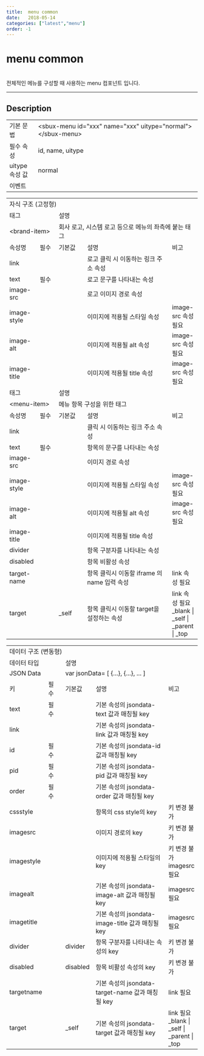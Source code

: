 ```yaml
---
title:  menu common
date:   2018-05-14
categories: ["latest","menu"]
order: -1
---
```


menu common
===

<br>
전체적인 메뉴를 구성할 때 사용하는 menu 컴포넌트 입니다.

---

## Description

<table style="width:100%">
    <colgroup>
        <col width="15%"/>
        <col width="35%"/>
        <col width="15%"/>
        <col width="35%"/>
    </colgroup>
    <tr>
        <td class="tdTitle tdBg">기본 문법</td>
        <td colspan="3">&lt;sbux-menu id="xxx" name="xxx" uitype="normal"&gt;&lt;/sbux-menu&gt;</td>
    </tr>
    <tr>
        <td class="tdTitle tdBg">필수 속성</td>
        <td colspan="3">id, name, uitype</td>
    </tr>
    <tr>
        <td class="tdTitle tdBg">uitype 속성 값</td>
        <td colspan="3">normal</td>
    </tr>
    <tr>
        <td class="tdTitle tdBg">이벤트</td>
        <td colspan="3"></td>
    </tr>
</table>

<table style="width:100%">
    <colgroup>
        <col width="15%"/>
        <col width="10%"/>
        <col width="15%"/>
        <col width="45%"/>
        <col width="15%"/>
    </colgroup>
    <tr>
        <td class="tdTitle tdBg tdCenter" colspan="5">자식 구조 (고정형)</td>
    </tr>
    <tr>
        <td class="tdTitle tdBg tdCenter" colspan="2">태그</td>
        <td class="tdTitle tdBg tdCenter" colspan="3">설명</td>
    </tr>
    <tr>
        <td class="tdCenter" colspan="2">&lt;brand-item&gt;</td>
        <td class="tdCenter" colspan="3">회사 로고, 시스템 로고 등으로 메뉴의 좌측에 붙는 태그</td>
    </tr>
    <tr>
        <td class="tdTitle tdBg tdCenter">속성명</td>
        <td class="tdTitle tdBg tdCenter">필수</td>
        <td class="tdTitle tdBg tdCenter">기본값</td>
        <td class="tdTitle tdBg tdCenter">설명</td>
        <td class="tdTitle tdBg tdCenter">비고</td>
    </tr>
    <tr>
        <td>link</td>
        <td class="tdCenter"></td>
        <td></td>
        <td>로고 클릭 시 이동하는 링크 주소 속성</td>
        <td class="tdCenter"></td>
    </tr>
    <tr>
        <td>text</td>
        <td class="tdCenter">필수</td>
        <td></td>
        <td>로고 문구를 나타내는 속성</td>
        <td class="tdCenter"></td>
    </tr>
    <tr>
        <td>image-src</td>
        <td class="tdCenter"></td>
        <td></td>
        <td>로고 이미지 경로 속성</td>
        <td class="tdCenter"></td>
    </tr>
    <tr>
        <td>image-style</td>
        <td class="tdCenter"></td>
        <td></td>
        <td>이미지에 적용될 스타일 속성</td>
        <td class="tdCenter">image-src 속성 필요</td>
    </tr>
    <tr>
        <td>image-alt</td>
        <td class="tdCenter"></td>
        <td></td>
        <td>이미지에 적용될 alt 속성</td>
        <td class="tdCenter">image-src 속성 필요</td>
    </tr>
    <tr>
        <td>image-title</td>
        <td class="tdCenter"></td>
        <td></td>
        <td>이미지에 적용될 title 속성</td>
        <td class="tdCenter">image-src 속성 필요</td>
    </tr>
    <tr>
        <td class="tdTitle tdBg tdCenter" colspan="2">태그</td>
        <td class="tdTitle tdBg tdCenter" colspan="3">설명</td>
    </tr>
    <tr>
        <td class="tdCenter" colspan="2">&lt;menu-item&gt;</td>
        <td class="tdCenter" colspan="3">메뉴 항목 구성을 위한 태그</td>
    </tr>
    <tr>
        <td class="tdTitle tdBg tdCenter">속성명</td>
        <td class="tdTitle tdBg tdCenter">필수</td>
        <td class="tdTitle tdBg tdCenter">기본값</td>
        <td class="tdTitle tdBg tdCenter">설명</td>
        <td class="tdTitle tdBg tdCenter">비고</td>
    </tr>
    <tr>
        <td>link</td>
        <td class="tdCenter"></td>
        <td></td>
        <td>클릭 시 이동하는 링크 주소 속성</td>
        <td class="tdCenter"></td>
    </tr>
    <tr>
        <td>text</td>
        <td class="tdCenter">필수</td>
        <td></td>
        <td>항목의 문구를 나타내는 속성</td>
        <td class="tdCenter"></td>
    </tr>
    <tr>
        <td>image-src</td>
        <td class="tdCenter"></td>
        <td></td>
        <td>이미지 경로 속성</td>
        <td class="tdCenter"></td>
    </tr>
    <tr>
        <td>image-style</td>
        <td class="tdCenter"></td>
        <td></td>
        <td>이미지에 적용될 스타일 속성</td>
        <td class="tdCenter">image-src 속성 필요</td>
    </tr>
    <tr>
        <td>image-alt</td>
        <td class="tdCenter"></td>
        <td></td>
        <td>이미지에 적용될 alt 속성</td>
        <td class="tdCenter">image-src 속성 필요</td>
    </tr>
    <tr>
        <td>image-title</td>
        <td class="tdCenter"></td>
        <td></td>
        <td>이미지에 적용될 title 속성</td>
        <td class="tdCenter"></td>
    </tr>
    <tr>
        <td>divider</td>
        <td class="tdCenter"></td>
        <td></td>
        <td>항목 구분자를 나타내는 속성</td>
        <td class="tdCenter"></td>
    </tr>
    <tr>
        <td>disabled</td>
        <td class="tdCenter"></td>
        <td></td>
        <td>항목 비활성 속성</td>
        <td class="tdCenter"></td>
    </tr>
    <tr>
        <td>target-name</td>
        <td class="tdCenter"></td>
        <td></td>
        <td>항목 클릭시 이동할 iframe 의 name 입력 속성</td>
        <td class="tdCenter">link 속성 필요</td>
    </tr>
    <tr>
        <td>target</td>
        <td class="tdCenter"></td>
        <td>_self</td>
        <td>항목 클릭시 이동할 target을 설정하는 속성</td>
        <td class="tdCenter">
            link 속성 필요<br>
            _blank | _self | _parent | _top
        </td>
    </tr>
</table>

<table style="width:100%">
    <colgroup>
        <col width="15%"/>
        <col width="10%"/>
        <col width="15%"/>
        <col width="45%"/>
        <col width="15%"/>
    </colgroup>
    <tr>
        <td class="tdTitle tdBg tdCenter" colspan="5">데이터 구조 (변동형)</td>
    </tr>
    <tr>
        <td class="tdTitle tdBg tdCenter" colspan="2">데이터 타입</td>
        <td class="tdTitle tdBg tdCenter" colspan="3">설명</td>
    </tr>
    <tr>
        <td class="tdCenter" colspan="2">JSON Data</td>
        <td class="tdCenter" colspan="3">var jsonData= [ {...}, {...}, ... ]</td>
    </tr>
    <tr>
        <td class="tdTitle tdBg tdCenter">키</td>
        <td class="tdTitle tdBg tdCenter">필수</td>
        <td class="tdTitle tdBg tdCenter">기본값</td>
        <td class="tdTitle tdBg tdCenter">설명</td>
        <td class="tdTitle tdBg tdCenter">비고</td>
    </tr>
    <tr>
        <td>text</td>
        <td class="tdCenter">필수</td>
        <td></td>
        <td>기본 속성의 jsondata-text 값과 매칭될 key</td>
        <td class="tdCenter"></td>
    </tr>
    <tr>
        <td>link</td>
        <td class="tdCenter"></td>
        <td></td>
        <td>기본 속성의 jsondata-link 값과 매칭될 key</td>
        <td class="tdCenter"></td>
    </tr>
    <tr>
        <td>id</td>
        <td class="tdCenter">필수</td>
        <td></td>
        <td>기본 속성의 jsondata-id 값과 매칭될 key</td>
        <td class="tdCenter"></td>
    </tr>
    <tr>
        <td>pid</td>
        <td class="tdCenter">필수</td>
        <td></td>
        <td>기본 속성의 jsondata-pid 값과 매칭될 key</td>
        <td class="tdCenter"></td>
    </tr>
    <tr>
        <td>order</td>
        <td class="tdCenter">필수</td>
        <td></td>
        <td>기본 속성의 jsondata-order 값과 매칭될 key</td>
        <td class="tdCenter"></td>
    </tr>
    <tr>
        <td>cssstyle</td>
        <td class="tdCenter"></td>
        <td></td>
        <td>항목의 css style의 key</td>
        <td class="tdCenter">키 변경 불가</td>
    </tr>
    <tr>
        <td>imagesrc</td>
        <td class="tdCenter"></td>
        <td></td>
        <td>이미지 경로의 key</td>
        <td class="tdCenter">키 변경 불가</td>
    </tr>
    <tr>
        <td>imagestyle</td>
        <td class="tdCenter"></td>
        <td></td>
        <td>이미지에 적용될 스타일의 key</td>
        <td class="tdCenter">
            키 변경 불가<br>
            imagesrc 필요
        </td>
    </tr>
    <tr>
        <td>imagealt</td>
        <td class="tdCenter"></td>
        <td></td>
        <td>기본 속성의 jsondata-image-alt 값과 매칭될 key</td>
        <td class="tdCenter">imagesrc 필요</td>
    </tr>
    <tr>
        <td>imagetitle</td>
        <td class="tdCenter"></td>
        <td></td>
        <td>기본 속성의 jsondata-image-title 값과 매칭될 key</td>
        <td class="tdCenter">imagesrc 필요</td>
    </tr>
    <tr>
        <td>divider</td>
        <td class="tdCenter"></td>
        <td>divider</td>
        <td>항목 구분자를 나타내는 속성의 key</td>
        <td class="tdCenter">키 변경 불가</td>
    </tr>
    <tr>
        <td>disabled</td>
        <td class="tdCenter"></td>
        <td>disabled</td>
        <td>항목 비활성 속성의 key</td>
        <td class="tdCenter">키 변경 불가</td>
    </tr>
    <tr>
        <td>targetname</td>
        <td class="tdCenter"></td>
        <td></td>
        <td>기본 속성의 jsondata-target-name 값과 매칭될 key</td>
        <td class="tdCenter">link 필요</td>
    </tr>
    <tr>
        <td>target</td>
        <td class="tdCenter"></td>
        <td>_self</td>
        <td>기본 속성의 jsondata-target 값과 매칭될 key</td>
        <td class="tdCenter">
            link 필요<br>
            _blank | _self | _parent | _top
        </td>
    </tr>
</table>